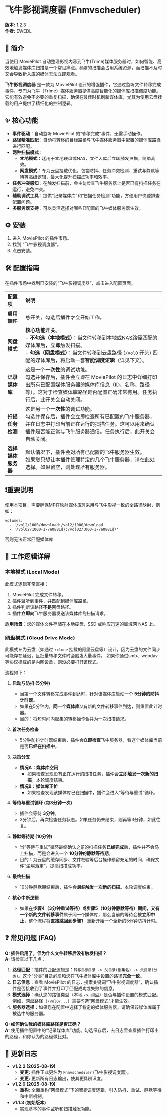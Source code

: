 # 飞牛影视调度器 (Fnmvscheduler)

**版本:** 1.2.3  
**作者:** EWEDL

## 📖 简介

当使用 MoviePilot 自动整理影视内容到飞牛(Trime)媒体服务器时，如何智能、高效地触发媒体库扫描是一个常见痛点。频繁的扫描会占用系统资源，而扫描不及时又会导致新入库的媒体无法立即观看。

**飞牛影视调度器** 是一款为 MoviePilot 设计的增强插件，它通过监听文件转移完成事件，专门为飞牛（Trime）媒体服务器提供高度智能化的媒体库扫描调度功能。它能有效避免不必要的重复扫描，确保在最佳时机刷新媒体库，尤其为使用云盘挂载的用户提供了精细化的控制逻辑。

## ✨ 核心功能

*   **事件驱动**：自动监听 MoviePilot 的“转移完成”事件，无需手动操作。
*   **路径精准匹配**：自动将转移的目标路径与飞牛媒体服务器中配置的媒体库路径进行匹配。
*   **两种扫描模式**：
    *   **本地模式**：适用于本地硬盘或NAS，文件入库后立即触发扫描，简单高效。
    *   **网盘模式**：专为云盘挂载优化，包含防抖、任务冲突检测、重试与静默等待等高级逻辑，最大化提升扫描成功率和效率。
*   **任务冲突感知**：在触发扫描前，会主动检查飞牛服务器上是否已有扫描任务在运行，避免冲突。
*   **辅助调试工具**：提供“记录媒体库”和“扫描任务检测”功能，方便用户快速排查配置问题。
*   **多服务器支持**：可以灵活选择对哪些已配置的飞牛媒体服务器生效。

## ⚙️ 安装

1.  进入 MoviePilot 的插件市场。
2.  找到 “飞牛影视调度器”。
3.  点击安装。

## 🛠️ 配置指南

在插件市场中找到已安装的“飞牛影视调度器”，点击进入配置页面。

| 配置项 | 说明 |
| :--- | :--- |
| **启用插件** | 总开关，勾选后插件才会开始工作。 |
| **网盘模式** | **核心功能开关**。<br>- **不勾选（本地模式）**：当文件转移到本地或NAS路径匹配的媒体库后，**立即**触发扫描。<br>- **勾选（网盘模式）**：当文件转移到云盘路径 (`/vol0` 开头) 匹配的媒体库后，将启动一套**智能调度逻辑**（详见下文）。 |
| **记录媒体库** | 这是一个**一次性**的调试功能。<br>勾选并保存后，插件会立即在 MoviePilot 的日志中详细打印出所有已配置媒体服务器的媒体库信息（ID、名称、路径等）。这对于检查媒体库路径是否配置正确非常有用。任务执行后，此开关会自动关闭。 |
| **扫描任务检测** | 这是另一个**一次性**的调试功能。<br>勾选并保存后，插件会立即检查所有已配置的飞牛服务器，并在日志中打印当前正在运行的扫描任务。这可以用来确认插件是否能正常与飞牛服务器通信。任务执行后，此开关会自动关闭。 |
| **选择媒体服务器** | 默认情况下，插件会对所有已配置的飞牛服务器生效。<br>如果您只想让本插件管理特定的几个飞牛服务器，请在此处选择。如果留空，则处理所有服务器。 |

## ❗重要说明
使用本项目，需要确保MP在映射媒体库时采用与飞牛影视一致的全路径映射，例如：
```
volumes:
  - '/vol2/1000/download:/vol2/1000/download'
  - '/vol02/1000-1-7e0881d7:/vol02/1000-1-7e0881d7' 
```
否则无法正常匹配媒体库

## 🧠 工作逻辑详解

### 本地模式 (Local Mode)

此模式逻辑非常直接：

1.  MoviePilot 完成文件转移。
2.  插件监听到事件，并匹配到媒体库路径。
3.  插件判断该路径**不是**网盘路径。
4.  插件**立即**向飞牛服务器发送该媒体库的扫描请求。

**适用场景**：您的媒体文件存储在本地硬盘、SSD 或响应迅速的局域网 NAS 上。

### 网盘模式 (Cloud Drive Mode)

此模式专为云盘（如通过 `rclone` 挂载的阿里云盘等）设计，因为云盘的文件同步可能存在延迟，且批量转移文件时会触发大量事件。
如果你通过smb、webdav等协议挂载的是内网设备，则没必要打开该模式。

流程如下：

1.  **启动与防抖 (5分钟)**
    *   当第一个文件转移完成事件到达时，针对该媒体库启动一个 **5分钟的防抖计时器**。
    *   如果在5分钟内，**同一个媒体库**又有新的文件转移事件到达，则重置此计时器。
    *   目的：将短时间内密集的转移操作合并为一次扫描请求。

2.  **首次任务检查**
    *   5分钟防抖计时器结束后，插件会**立即检查**飞牛服务器，看这个媒体库当前是否**已经在扫描中**。

3.  **决策分支**
    *   **情况A：媒体库空闲**
        *   如果检查发现没有正在运行的扫描任务，插件会**立即触发一次新的扫描**。本轮调度结束。
    *   **情况B：媒体库正忙**
        *   如果检查发现该媒体库已在扫描中，插件会进入“等待与重试”循环。

4.  **等待与重试循环 (每3分钟一次)**
    *   插件会等待 **3分钟**。
    *   3分钟后，再次检查任务状态。如果任务仍未结束，则再等3分钟，如此往复。

5.  **静默等待期 (10分钟)**
    *   当“等待与重试”循环最终确认之前的扫描任务**已经完成**后，插件并不会马上扫描，而是会进入一个 **10分钟的静默等待期**。
    *   目的：为云盘的缓存同步、文件校验等后台操作预留充足的时间，确保文件“尘埃落定”，提高扫描成功率。

6.  **最终扫描**
    *   10分钟静默期结束后，插件会**最终触发一次新的扫描**。本轮调度结束。

7.  **核心中断逻辑**
    *   如果在**步骤4（3分钟重试等待）**或**步骤5（10分钟静默等待）**期间，又有一个**新的文件转移事件**属于同一个媒体库，那么当前的等待会被**立即中止**，整个流程将**直接跳回到步骤1**，重新开始一个全新的5分钟防抖计时。

## ❓ 常见问题 (FAQ)

**Q: 插件启用了，但为什么文件转移后没有触发扫描？**  
**A:** 请检查以下几点：
1.  **路径匹配**：插件的匹配逻辑是：`转移目标目录 -> 父目录(剧集名) -> 父目录(分类)`。这个“分类”目录必须和您在飞牛媒体库中设置的路径**完全一致**。
2.  **日志信息**：查看 MoviePilot 的日志，搜索关键词“飞牛影视调度器”，确认插件是否接收到了事件并打印了匹配成功或失败的信息。
3.  **模式选择**：确认您的路径类型（本地 vs. 网盘）是否与插件设置的模式匹配。例如，网盘路径（`/vol0/...`）需要勾选“网盘模式”才能生效。
4.  **服务器选择**：如果您在配置中选择了特定的媒体服务器，请确保该媒体库属于被选中的服务器。

**Q: 如何确认我的媒体库路径是否正确？**  
**A:** 使用插件配置中的“记录媒体库”功能。勾选保存后，去日志里查看插件打印出的路径，和你认为的路径做比对。

## 📜 更新日志

*   **v1.2.2 (2025-08-19)**
    *   **变更:** 插件正式更名为 `Fnmvscheduler` (飞牛影视调度器)。
    *   **变更:** 更新所有日志输出，使其更具辨识度。
*   **v1.2.0 (2025-08-19)**
    *   **重构:** 全面重构“网盘模式”下的智能调度逻辑，引入防抖、重试、静默等待和中断机制。
*   **v1.1.3 (初始版本)**
    *   实现基本的事件监听和扫描触发功能。
